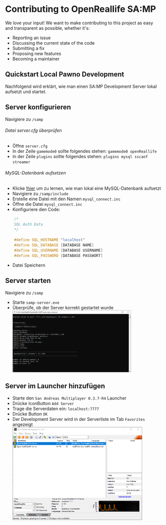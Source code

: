 # Contributing to OpenReallife SA:MP

We love your input! We want to make contributing to this project as easy and transparent as possible, whether it's:

- Reporting an issue
- Discussing the current state of the code
- Submitting a fix
- Proposing new features
- Becoming a maintainer

## Quickstart Local Pawno Development

Nachfolgend wird erklärt, wie man einen SA:MP Development Server lokal aufsetzt und startet.

## Server konfigurieren

Navigiere zu `/samp`

###### Datei server.cfg überprüfen

- Öffne `server.cfg`
- In der Zeile `gamemode0` sollte folgendes stehen: `gamemode0 openReallife`
- In der Zeile `plugins` sollte folgendes stehen: `plugins mysql sscanf streamer`

###### MySQL-Datenbank aufsetzen

- Klicke [!hier](https://github.com) um zu lernen, wie man lokal eine MySQL-Datenbank aufsetzt
- Navigiere zu `/samp/include`
- Erstelle eine Datei mit den Namen `mysql_connect.inc`
- Öffne die Datei `mysql_connect.inc`
- Konfiguriere den Code:

```c++
    /*
	SQL Auth Data
    */

    #define SQL_HOSTNAME "localhost"
    #define SQL_DATABASE [DATABASE NAME]
    #define SQL_USERNAME [DATABASE USERNAME]
    #define SQL_PASSWORD [DATABASE PASSWORT]
```

- Datei Speichern

## Server starten

Navigiere zu `/samp`

- Starte `samp-server.exe`
- Überprüfe, ob der Server korrekt gestartet wurde
  <img height=200 src="https://raw.githubusercontent.com/OpenReallife/OpenReallife-SAMP/main/SampServer.png"/>

## Server im Launcher hinzufügen

- Starte den `San Andreas Multiplayer 0.3.7-R4` Launcher
- Drücke IconButton `Add Server`
- Trage die Serverdaten ein: `localhost:7777`
- Drücke Button `OK`
- Der Development Server wird in der Serverliste im Tab `Favorites` angezeigt
  <img height=300 src="https://raw.githubusercontent.com/OpenReallife/OpenReallife-SAMP/main/SAMPLauncher.png"/>
